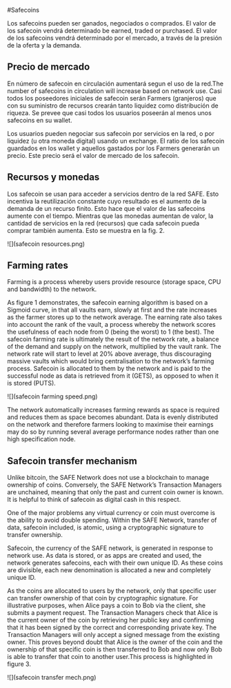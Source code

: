 #Safecoins

Los safecoins pueden ser ganados, negociados o comprados. El valor de los safecoin vendrá determinado be earned, traded or purchased. El valor de los safecoins vendrá determinado por el mercado, a través de la presión de la oferta y la demanda. 

## Precio de mercado
En número de safecoin en circulación aumentará segun el uso de la red.The number of safecoins in circulation will increase based on network use. Casi todos los poseedores iniciales de safecoin serán Farmers (granjeros) que con su suministro de recursos crearán tanto liquidez como distribución de riqueza. Se prevee que casi todos los usuarios poseerán al menos unos safecoins en su wallet.

Los usuarios pueden negociar sus safecoin por servicios en la red, o por liquidez (u otra moneda digital) usando un exchange. 
El ratio de los safecoin guardados en los wallet y aquellos gastados por los Farmers generarán un precio. Este precio será el valor de mercado de los safecoin.

## Recursos y monedas

Los safecoin se usan para acceder a servicios dentro de la red SAFE. Esto incentiva la reutilización constante cuyo resultado es el aumento de la demanda de un recurso finito. Esto hace que el valor de las safecoins aumente con el tiempo. Mientras que las monedas aumentan de valor, la cantidad de servicios en la red (recursos) que cada safecoin pueda comprar también aumenta. Esto se muestra en la fig. 2.

![](safecoin resources.png)

## Farming rates 

Farming is a process whereby users provide resource
(storage space, CPU and bandwidth) to the network.

As figure 1 demonstrates, the safecoin earning algorithm is based on a Sigmoid curve,
in that all vaults earn, slowly at first and the rate
increases as the farmer stores up to the network
average. The earning rate also takes into account
the rank of the vault, a process whereby the network
scores the usefulness of each node from 0
(being the worst) to 1 (the best). The safecoin
farming rate is ultimately the result of the network
rate, a balance of the demand and supply
on the network, multiplied by the vault rank.
The network rate will start to level at 20% above
average, thus discouraging massive vaults which
would bring centralisation to the network’s farming
process. Safecoin is allocated to them by the
network and is paid to the successful node as
data is retrieved from it (GETS), as opposed to
when it is stored (PUTS).

![](safecoin farming speed.png)

The network automatically increases farming
rewards as space is required and reduces them
as space becomes abundant. Data is evenly distributed on the network and therefore farmers
looking to maximise their earnings may do so
by running several average performance nodes
rather than one high specification node.

## Safecoin transfer mechanism
Unlike bitcoin, the SAFE Network does not use
a blockchain to manage ownership of coins. Conversely,
the SAFE Network’s Transaction Managers
are unchained, meaning that only the past
and current coin owner is known. It is helpful to
think of safecoin as digital cash in this respect. 

One of the major problems any virtual currency
or coin must overcome is the ability
to avoid double spending. Within the SAFE
Network, transfer of data, safecoin included,
is atomic, using a cryptographic signature to
transfer ownership.

Safecoin, the currency of the SAFE network, is generated in response to network use. As data is stored, or as apps are created and used, the network generates safecoins, each with their own  unique ID. As these coins are divisible, each new denomination is allocated a new and completely unique ID.

As the coins are allocated to users by the network, only that specific user can transfer ownership of that coin by cryptographic signature. For illustrative purposes, when Alice pays a coin to Bob via the client, she submits a payment request. The Transaction Managers check that Alice is the current owner of the coin by retrieving her public key and confirming that it has been signed by the correct and corresponding private key. The Transaction Managers will only accept a signed message from the existing owner. This proves beyond doubt that Alice is the owner of the coin and the ownership of that specific coin is then transferred to Bob and now only Bob is able to transfer that coin to another user.This process is highlighted in figure 3.

![](safecoin transfer mech.png)



